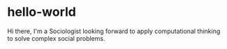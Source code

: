 # hello-world
Hi there,
I'm a Sociologist looking forward to apply computational thinking to solve complex social problems.
